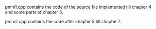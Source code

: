 pmm1.cpp contains the code of the source file implemented till chapter 4 and some parts of chapter 5.

pmm2.cpp contains the code after chapter 5 till chapter 7.
